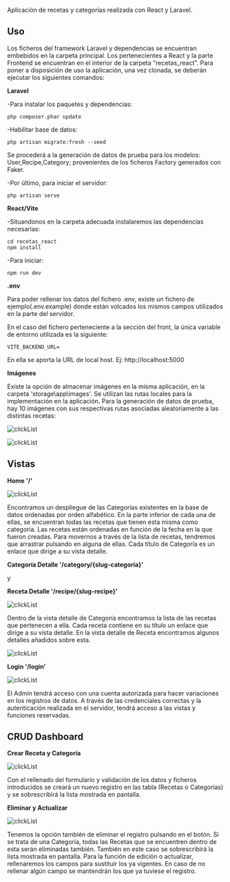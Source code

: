 Aplicación de recetas y categorías realizada con React y Laravel. 

## Uso
Los ficheros del framework Laravel y dependencias se encuentran embebidos en la carpeta principal. Los pertenecientes a React y la parte Frontend se encuentran en el interior de la carpeta "recetas_react".
Para poner a disposición de uso la aplicación, una vez clonada, se deberán ejecutar los siguientes comandos:

**Laravel**

-Para instalar los paquetes y dependencias:
```
php composer.phar update

```

-Habilitar base de datos:
```
php artisan migrate:fresh --seed

```
Se procederá a la generación de datos de prueba para los modelos: User,Recipe,Category; provenientes de los ficheros Factory generados con Faker.

-Por último, para iniciar el servidor:
```
php artisan serve

```

**React/Vite**

-Situandonos en la carpeta adecuada instalaremos las dependencias necesarias:
```
cd recetas_react
npm install

```
-Para iniciar:

```
npm run dev
```

**.env**

Para poder rellenar los datos del fichero .env, existe un fichero de ejemplo(.env.example) donde están volcados los mismos campos utilizados en la parte del servidor.

En el caso del fichero perteneciente a la sección del front, la única variable de entorno utilizada es la siguiente:

```
VITE_BACKEND_URL=
```
En ella se aporta la URL de local host. Ej: http://localhost:5000


**Imágenes**

Existe la opción de almacenar imágenes en la misma aplicación, en la carpeta 'storage\app\images'. Se utilizan las rutas locales para la implementación en la aplicación. Para la generación de datos de prueba, hay 10 imágenes con sus respectivas rutas asociadas aleatoriamente a las distintas recetas:




![clickList](recetas_react/src/assets/imagesStorage.PNG) 

![clickList](recetas_react/src/assets/factoryImage.PNG) 


## Vistas

**Home '/'**


![clickList](recetas_react/src/assets/recetasCarousel.gif) 

Encontramos un despliegue de las Categorías existentes en la base de datos ordenadas por orden alfabético. En la parte inferior de cada una de ellas, se encuentran todas las recetas que tienen esta misma como categoría. Las recetas están ordenadas en función de la fecha en la que fueron creadas.
Para movernos a través de la lista de recetas, tendremos que arrastrar pulsando en alguna de ellas. Cada título de Categoría es un enlace que dirige a su vista detalle.


**Categoría Detalle '/category/{slug-categoria}'** 

y

**Receta Detalle '/recipe/{slug-recipe}'**

![clickList](recetas_react/src/assets/categoryDetail.PNG) 


Dentro de la vista detalle de Categoría encontramos la lista de las recetas que pertenecen a ella. Cada receta contiene en su título un enlace que dirige a su vista detalle.
En la vista detalle de Receta encontramos algunos detalles añadidos sobre esta.

![clickList](recetas_react/src/assets/recetaDetail.PNG)



**Login '/login'**

![clickList](recetas_react/src/assets/loginAdmin.PNG) 


El Admin tendrá acceso con una cuenta autorizada para hacer variaciones en los registros de datos. A través de las credenciales correctas y la autenticación realizada en el servidor, tendrá acceso a las vistas y funciones reservadas.


## CRUD Dashboard



**Crear Receta y Categoría**

![clickList](recetas_react/src/assets/createRecipe.PNG) 

Con el rellenado del formulario y validación de los datos y ficheros introducidos se creará un nuevo registro en las tabla (Recetas o Categorías) y se sobrescribirá la lista mostrada en pantalla.


**Eliminar y Actualizar**


![clickList](recetas_react/src/assets/deleteUpdate.PNG)


Tenemos la opción también de eliminar el registro pulsando en el botón. Si se trata de una Categoría, todas las Recetas que se encuentren dentro de esta serán eliminadas también. También en este caso se sobrescribirá la lista mostrada en pantalla.
Para la función de edición o actualizar, rellenaremos los campos para sustituir los ya vigentes. En caso de no rellenar algún campo se mantendrán los que ya tuviese el registro.
